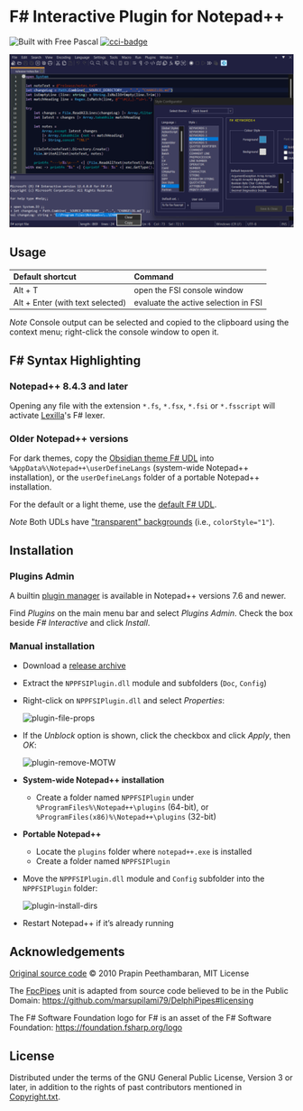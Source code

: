 # F# Interactive Plugin for Notepad++

![Built with Free Pascal][fpc] [![cci-badge][]][cci-status]

![NPPFSIPlugin-v0.2.1.0-x64](https://raw.githubusercontent.com/rdipardo/NPPFSIPlugin/media/rel/NPPFSIPlugin-v0.2.1-x64.png)

## Usage

| Default shortcut                 | Command                                |
| :------------------------------- | :------------------------------------- |
| Alt + T                          | open the FSI console window            |
| Alt + Enter (with text selected) | evaluate the active selection in FSI   |

*Note*
Console output can be selected and copied to the clipboard using the context menu; right-click the console window to open it.

## F# Syntax Highlighting
### Notepad++ 8.4.3 and later

Opening any file with the extension `*.fs`, `*.fsx`, `*.fsi` or `*.fsscript` will activate [Lexilla]'s F# lexer.

### Older Notepad++ versions

For dark themes, copy the [Obsidian theme F# UDL] into `%AppData%\Notepad++\userDefineLangs` (system-wide Notepad++ installation),
or the `userDefineLangs` folder of a portable Notepad++ installation.

For the default or a light theme, use the [default F# UDL].

*Note*
Both UDLs have ["transparent" backgrounds] (i.e., `colorStyle="1"`).

## Installation
### Plugins Admin

A builtin [plugin manager] is available in Notepad++ versions 7.6 and newer.

Find *Plugins* on the main menu bar and select *Plugins Admin*.
Check the box beside *F# Interactive* and click *Install*.

### Manual installation

- Download a [release archive]
- Extract the `NPPFSIPlugin.dll` module and subfolders (`Doc`, `Config`)
- Right-click on `NPPFSIPlugin.dll` and select *Properties*:

  <img src="https://i.ibb.co/HhCgcmT/NPPFSIPlugin-file-props.png" alt="plugin-file-props" border="0" width="375"/>

- If the *Unblock* option is shown, click the checkbox and click *Apply*, then *OK*:

  <img src="https://i.ibb.co/C77Wmfx/NPPFSIPlugin-MOTW.png" alt="plugin-remove-MOTW" border="0" width="425"/>

- __System-wide Notepad++ installation__
  + Create a folder named `NPPFSIPlugin` under `%ProgramFiles%\Notepad++\plugins` (64-bit),
    or `%ProgramFiles(x86)%\Notepad++\plugins` (32-bit)

- __Portable Notepad++__
  + Locate the `plugins` folder where `notepad++.exe` is installed
  + Create a folder named `NPPFSIPlugin`

- Move the `NPPFSIPlugin.dll` module and `Config` subfolder into the `NPPFSIPlugin` folder:

  <img src="https://i.ibb.co/WkbVK5G/NPPFSIPlugin-v021-installation.png" alt="plugin-install-dirs" border="0" width="375">

- Restart Notepad++ if it’s already running

## Acknowledgements

[Original source code] &copy; 2010 Prapin Peethambaran, MIT License

The [FpcPipes] unit is adapted from source code believed to be in the Public Domain: <https://github.com/marsupilami79/DelphiPipes#licensing>

The F# Software Foundation logo for F# is an asset of the F# Software Foundation: <https://foundation.fsharp.org/logo>

## License

Distributed under the terms of the GNU General Public License, Version 3 or later,
in addition to the rights of past contributors mentioned in [Copyright.txt].

[Original source code]: https://github.com/ppv/NPPFSIPlugin
[Copyright.txt]: https://raw.githubusercontent.com/rdipardo/nppFSIPlugin/master/Copyright.txt
[FpcPipes]: https://github.com/rdipardo/nppFSIPlugin/blob/master/Source/Plugin/Src/FpcPipes.pas
[Lexilla]: https://github.com/ScintillaOrg/lexilla
[Obsidian theme F# UDL]: https://gist.github.com/rdipardo/e500e0e9053e8556350802cf8ab06583
[default F# UDL]: https://gist.github.com/rdipardo/ede4aed93542286f36d21051b8b51238
[release archive]: https://github.com/rdipardo/nppFSIPlugin/releases
[plugin manager]: https://npp-user-manual.org/docs/plugins/#install-using-plugins-admin
["transparent" backgrounds]: https://github.com/notepad-plus-plus/notepad-plus-plus/issues/9649#issuecomment-832205177
[cci-status]: https://circleci.com/gh/rdipardo/nppFSIPlugin
[cci-badge]: https://circleci.com/gh/rdipardo/nppFSIPlugin.svg?style=svg
[fpc]: https://img.shields.io/github/languages/top/rdipardo/nppFSIPlugin?style=flat-square&color=lightblue&label=Free%20Pascal
